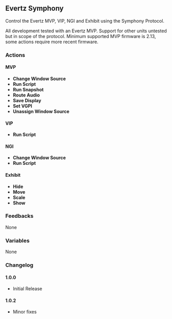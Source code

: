 ## Evertz Symphony

Control the Evertz MVP, VIP, NGI and Exhibit using the Symphony Protocol.

All development tested with an Evertz MVP. Support for other units untested but in scope of the protocol. Minimum supported MVP firmware is 2.13, some actions require more recent firmware.

### Actions

#### MVP

- **Change Window Source**
- **Run Script**
- **Run Snapshot**
- **Route Audio**
- **Save Display**
- **Set VGPI**
- **Unassign Window Source**

#### VIP

- **Run Script**

#### NGI

- **Change Window Source**
- **Run Script**

#### Exhibit

- **Hide**
- **Move**
- **Scale**
- **Show**

### Feedbacks

None

### Variables

None

### Changelog

#### 1.0.0
- Initial Release

#### 1.0.2
- Minor fixes
